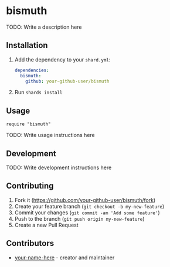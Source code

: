 # bismuth

TODO: Write a description here

## Installation

1. Add the dependency to your `shard.yml`:

   ```yaml
   dependencies:
     bismuth:
       github: your-github-user/bismuth
   ```

2. Run `shards install`

## Usage

```crystal
require "bismuth"
```

TODO: Write usage instructions here

## Development

TODO: Write development instructions here

## Contributing

1. Fork it (<https://github.com/your-github-user/bismuth/fork>)
2. Create your feature branch (`git checkout -b my-new-feature`)
3. Commit your changes (`git commit -am 'Add some feature'`)
4. Push to the branch (`git push origin my-new-feature`)
5. Create a new Pull Request

## Contributors

- [your-name-here](https://github.com/your-github-user) - creator and maintainer
